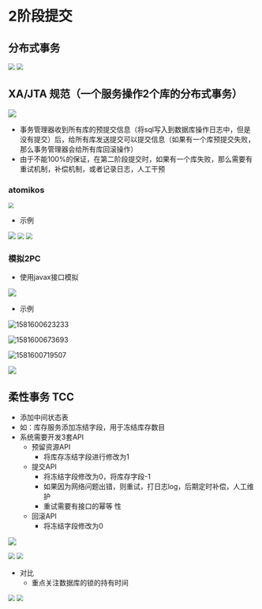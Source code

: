 # 2阶段提交



## 分布式事务

<img src="img/88.png" style="zoom:80%;" /> 

<img src="img/89.png" style="zoom:80%;" />  







## XA/JTA 规范（一个服务操作2个库的分布式事务）

 ![](img/x3.png)

- 事务管理器收到所有库的预提交信息（将sql写入到数据库操作日志中，但是没有提交）后，给所有库发送提交可以提交信息（如果有一个库预提交失败，那么事务管理器会给所有库回滚操作）
- 由于不能100%的保证，在第二阶段提交时，如果有一个库失败，那么需要有重试机制，补偿机制，或者记录日志，人工干预



### atomikos

<img src="img/90.png" style="zoom: 67%;" /> 

- 示例

<img src="img/x7.png" style="zoom:95%;" /> 

<img src="img/x2.png" style="zoom:80%;" /> 

<img src="img/x4.png" style="zoom:80%;" /> 



### 模拟2PC

- 使用javax接口模拟

![](img/x5.png) 



- 示例

![1581600623233](img/x8.png)

![1581600673693](img/x9.png)

![1581600719507](img/x10.png)

![](img/x6.png)



## 柔性事务 TCC

-  添加中间状态表
  - 如：库存服务添加冻结字段，用于冻结库存数目
- 系统需要开发3套API
  - 预留资源API
    - 将库存冻结字段进行修改为1
  - 提交API
    - 将冻结字段修改为0，将库存字段-1
    - 如果因为网络问题出错，则重试，打日志log，后期定时补偿，人工维护
    - 重试需要有接口的幂等 性
  - 回滚API
    - 将冻结字段修改为0

![](img/x12.png) 

<img src="img/x11.png" style="zoom:80%;" />

<img src="img/x13.png" style="zoom:80%;" />

- 对比
  - 重点关注数据库的锁的持有时间

<img src="img/x14.png" style="zoom:80%;" />

<img src="img/x15.png" style="zoom:80%;" /> 

